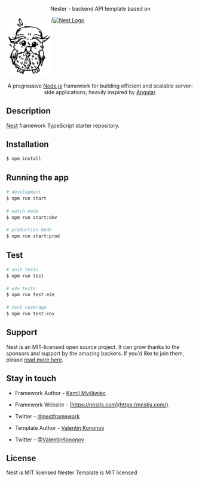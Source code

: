<p align="center">
Nester - backend API template based on
</p>
<p align="center" style="display: flex; flex-direction: row;">
  <a href="http://kononov.space" target="blank"><img src="https://github.com/valentinkononov/nester/raw/master/nester-logo.jpg" width="120" alt="Nester" /></a>
  <span>/</span>
  <a href="http://nestjs.com/" target="blank"><img src="https://nestjs.com/img/logo_text.svg" width="320" alt="Nest Logo" /></a>
</p>
<p align="center">
A progressive <a href="http://nodejs.org" target="blank">Node.js</a> framework for building efficient and scalable server-side applications, heavily inspired by <a href="https://angular.io" target="blank">Angular</a>.
</p>

## Description

[Nest](https://github.com/nestjs/nest) framework TypeScript starter repository.

## Installation

```bash
$ npm install
```

## Running the app

```bash
# development
$ npm run start

# watch mode
$ npm run start:dev

# production mode
$ npm run start:prod
```

## Test

```bash
# unit tests
$ npm run test

# e2e tests
$ npm run test:e2e

# test coverage
$ npm run test:cov
```

## Support

Nest is an MIT-licensed open source project. It can grow thanks to the sponsors and support by the amazing backers. If you'd like to join them, please [read more here](https://docs.nestjs.com/support).

## Stay in touch

- Framework Author - [Kamil Myśliwiec](https://kamilmysliwiec.com)
- Framework Website - [https://nestjs.com](https://nestjs.com/)
- Twitter - [@nestframework](https://twitter.com/nestframework)

- Template Author - [Valentin Kononov](https://valentinkononov.github.io/cv/)
- Twitter - [@ValentinKononov](https://twitter.com/valentinkononov)

## License

  Nest is MIT licensed
  Nester Template is MIT licensed

